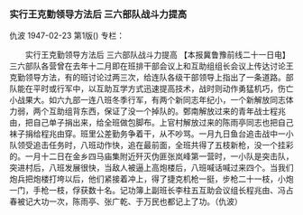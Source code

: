 ### 实行王克勤领导方法后  三六部队战斗力提高
仇波
1947-02-23
第1版()
专栏：

　　实行王克勤领导方法后
    三六部队战斗力提高
    【本报冀鲁豫前线二十一日电】三六部队各营曾在去年十二月即在班排干部会议上和互助组组长会议上传达讨论王克勤领导方法，有的班讨论过两三次，给连队各级干部领导上指出了一条道路。部队能在平时或行军中，以互助互学方式迅速提高技术，战时则动作勇猛机巧，伤亡小战果大。如六九部一连八班冬季行军，有两个新同志年纪小，一个新解放同志体力弱，两个互助组背东西，保证了没一个掉队的。鄄南解放过来的青年战士程兆由，把自己单子捐出来，给全班做包脚布。上官村解放过来的陈雨亭同志也把自己袜子捐给程兆由穿。班里公差勤务争着干，从不吵骂。一月九日鱼台追击战中一小队领受追击任务时，八班动作快，追在最前面，全班共得了五枝新枪，没一个挂彩的。一月十二日在金乡四马庙集附近歼灭伪匪张岚峰第一营时，一小队是突击队，突进村后，八班发展很快，当敌人被逼上高炮楼后，八班喊话喊过来四个。当我们炮兵把炮楼打垮以后，他们紧接着冲上，得了捷克机枪一挺，步枪二十一枝，小炮一门，手枪一枝，俘获数十名。记功簿上副班长李柱五互助会议组长程兆由、冯占春被记大功一次，陈雨亭、张广乾、于万民也都记上了功。（仇波）
